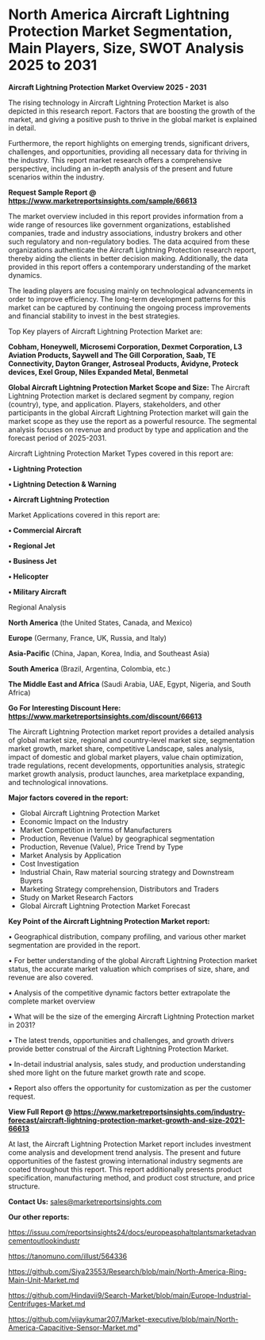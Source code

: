 # North America Aircraft Lightning Protection Market Segmentation, Main Players, Size, SWOT Analysis 2025 to 2031

<Strong> Aircraft Lightning Protection Market Overview 2025 - 2031</strong>

The rising technology in Aircraft Lightning Protection Market is also depicted in this research report. Factors that are boosting the growth of the market, and giving a positive push to thrive in the global market is explained in detail.

Furthermore, the report highlights on emerging trends, significant drivers, challenges, and opportunities, providing all necessary data for thriving in the industry. This report market research offers a comprehensive perspective, including an in-depth analysis of the present and future scenarios within the industry.

<strong>Request Sample Report @ <a href=https://www.marketreportsinsights.com/sample/66613>https://www.marketreportsinsights.com/sample/66613</a></strong>

The market overview included in this report provides information from a wide range of resources like government organizations, established companies, trade and industry associations, industry brokers and other such regulatory and non-regulatory bodies. The data acquired from these organizations authenticate the Aircraft Lightning Protection research report, thereby aiding the clients in better decision making. Additionally, the data provided in this report offers a contemporary understanding of the market dynamics.

The leading players are focusing mainly on technological advancements in order to improve efficiency. The long-term development patterns for this market can be captured by continuing the ongoing process improvements and financial stability to invest in the best strategies.

Top Key players of Aircraft Lightning Protection Market are:

<strong>Cobham, Honeywell, Microsemi Corporation, Dexmet Corporation, L3 Aviation Products, Saywell and The Gill Corporation, Saab, TE Connectivity, Dayton Granger, Astroseal Products, Avidyne, Proteck devices, Exel Group, Niles Expanded Metal, Benmetal</strong>

<strong><b>Global Aircraft Lightning Protection Market Scope and Size:</b></strong>
The Aircraft Lightning Protection market is declared segment by company, region (country), type, and application. Players, stakeholders, and other participants in the global Aircraft Lightning Protection market will gain the market scope as they use the report as a powerful resource. The segmental analysis focuses on revenue and product by type and application and the forecast period of 2025-2031.

Aircraft Lightning Protection Market Types covered in this report are:

<strong>• Lightning Protection

• Lightning Detection & Warning

• Aircraft Lightning Protection</strong>

Market Applications covered in this report are:

<strong>• Commercial Aircraft

• Regional Jet

• Business Jet

• Helicopter

• Military Aircraft</strong> 

Regional Analysis

<strong>North America</strong> (the United States, Canada, and Mexico)

<strong>Europe</strong> (Germany, France, UK, Russia, and Italy)

<strong>Asia-Pacific</strong> (China, Japan, Korea, India, and Southeast Asia)

<strong>South America</strong> (Brazil, Argentina, Colombia, etc.)

<strong>The Middle East and Africa</strong> (Saudi Arabia, UAE, Egypt, Nigeria, and South Africa)

<strong>Go For Interesting Discount Here: <a href=https://www.marketreportsinsights.com/discount/66613>https://www.marketreportsinsights.com/discount/66613</a></strong>

The Aircraft Lightning Protection market report provides a detailed analysis of global market size, regional and country-level market size, segmentation market growth, market share, competitive Landscape, sales analysis, impact of domestic and global market players, value chain optimization, trade regulations, recent developments, opportunities analysis, strategic market growth analysis, product launches, area marketplace expanding, and technological innovations.

<strong><b>Major factors covered in the report:</b></strong>
<ul>
  <li>Global Aircraft Lightning Protection Market </li>
  <li>Economic Impact on the Industry</li>
  <li>Market Competition in terms of Manufacturers</li>
  <li>Production, Revenue (Value) by geographical segmentation</li>
  <li>Production, Revenue (Value), Price Trend by Type</li>
  <li>Market Analysis by Application</li>
  <li>Cost Investigation</li>
  <li>Industrial Chain, Raw material sourcing strategy and Downstream Buyers</li>
  <li>Marketing Strategy comprehension, Distributors and Traders</li>
  <li>Study on Market Research Factors</li>
  <li>Global Aircraft Lightning Protection Market Forecast</li>
</ul>

<strong><b>Key Point of the Aircraft Lightning Protection Market report:</b></strong>

• Geographical distribution, company profiling, and various other market segmentation are provided in the report.

• For better understanding of the global Aircraft Lightning Protection market status, the accurate market valuation which comprises of size, share, and revenue are also covered.

• Analysis of the competitive dynamic factors better extrapolate the complete market overview

• What will be the size of the emerging Aircraft Lightning Protection market in 2031?

• The latest trends, opportunities and challenges, and growth drivers provide better construal of the Aircraft Lightning Protection Market.

• In-detail industrial analysis, sales study, and production understanding shed more light on the future market growth rate and scope.

• Report also offers the opportunity for customization as per the customer request.

<strong><b>View Full Report @ <a href=https://www.marketreportsinsights.com/industry-forecast/aircraft-lightning-protection-market-growth-and-size-2021-66613>https://www.marketreportsinsights.com/industry-forecast/aircraft-lightning-protection-market-growth-and-size-2021-66613</a></b></strong>


At last, the Aircraft Lightning Protection Market report includes investment come analysis and development trend analysis. The present and future opportunities of the fastest growing international industry segments are coated throughout this report. This report additionally presents product specification, manufacturing method, and product cost structure, and price structure.

<strong>Contact Us:</strong>
sales@marketreportsinsights.com

<strong>Our other reports:</strong>

<a href=https://issuu.com/reportsinsights24/docs/europeasphaltplantsmarketadvancementoutlookindustr>https://issuu.com/reportsinsights24/docs/europeasphaltplantsmarketadvancementoutlookindustr</a>

<a href=https://tanomuno.com/illust/564336>https://tanomuno.com/illust/564336</a>

<a href=https://github.com/Siya23553/Research/blob/main/North-America-Ring-Main-Unit-Market.md>https://github.com/Siya23553/Research/blob/main/North-America-Ring-Main-Unit-Market.md</a>

<a href=https://github.com/Hindavii9/Search-Market/blob/main/Europe-Industrial-Centrifuges-Market.md>https://github.com/Hindavii9/Search-Market/blob/main/Europe-Industrial-Centrifuges-Market.md</a>

<a href=https://github.com/vijaykumar207/Market-executive/blob/main/North-America-Capacitive-Sensor-Market.md>https://github.com/vijaykumar207/Market-executive/blob/main/North-America-Capacitive-Sensor-Market.md</a>"
